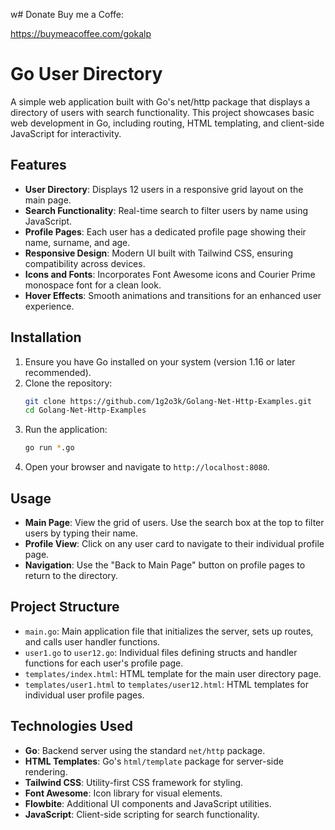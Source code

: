 w# Donate Buy me a Coffe:

https://buymeacoffee.com/gokalp

# Go User Directory

A simple web application built with Go's net/http package that displays a directory of users with search functionality. This project showcases basic web development in Go, including routing, HTML templating, and client-side JavaScript for interactivity.

## Features

- **User Directory**: Displays 12 users in a responsive grid layout on the main page.
- **Search Functionality**: Real-time search to filter users by name using JavaScript.
- **Profile Pages**: Each user has a dedicated profile page showing their name, surname, and age.
- **Responsive Design**: Modern UI built with Tailwind CSS, ensuring compatibility across devices.
- **Icons and Fonts**: Incorporates Font Awesome icons and Courier Prime monospace font for a clean look.
- **Hover Effects**: Smooth animations and transitions for an enhanced user experience.

## Installation

1. Ensure you have Go installed on your system (version 1.16 or later recommended).
2. Clone the repository:
   ```bash
   git clone https://github.com/1g2o3k/Golang-Net-Http-Examples.git
   cd Golang-Net-Http-Examples
   ```
3. Run the application:
   ```bash
   go run *.go
   ```
4. Open your browser and navigate to `http://localhost:8080`.

## Usage

- **Main Page**: View the grid of users. Use the search box at the top to filter users by typing their name.
- **Profile View**: Click on any user card to navigate to their individual profile page.
- **Navigation**: Use the "Back to Main Page" button on profile pages to return to the directory.

## Project Structure

- `main.go`: Main application file that initializes the server, sets up routes, and calls user handler functions.
- `user1.go` to `user12.go`: Individual files defining structs and handler functions for each user's profile page.
- `templates/index.html`: HTML template for the main user directory page.
- `templates/user1.html` to `templates/user12.html`: HTML templates for individual user profile pages.

## Technologies Used

- **Go**: Backend server using the standard `net/http` package.
- **HTML Templates**: Go's `html/template` package for server-side rendering.
- **Tailwind CSS**: Utility-first CSS framework for styling.
- **Font Awesome**: Icon library for visual elements.
- **Flowbite**: Additional UI components and JavaScript utilities.
- **JavaScript**: Client-side scripting for search functionality.

